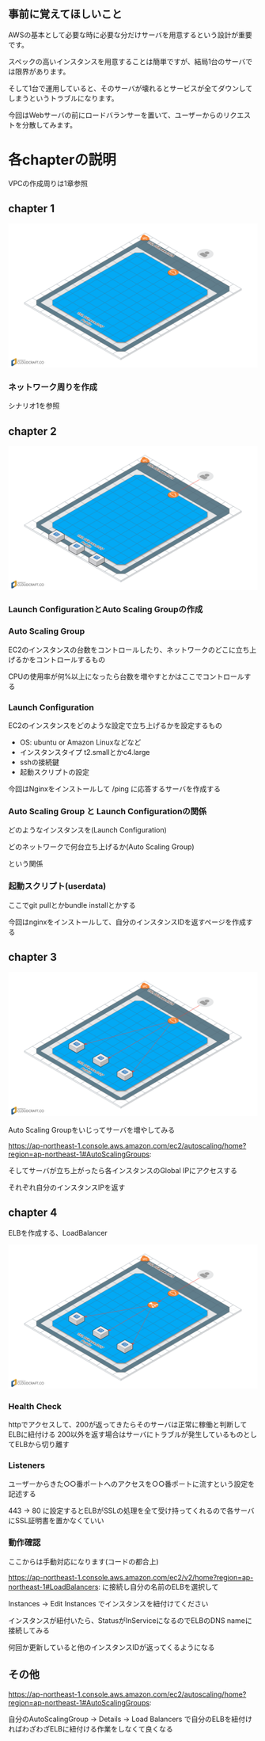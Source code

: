 ## 事前に覚えてほしいこと
AWSの基本として必要な時に必要な分だけサーバを用意するという設計が重要です。

スペックの高いインスタンスを用意することは簡単ですが、結局1台のサーバでは限界があります。

そして1台で運用していると、そのサーバが壊れるとサービスが全てダウンしてしまうというトラブルになります。

今回はWebサーバの前にロードバランサーを置いて、ユーザーからのリクエストを分散してみます。

# 各chapterの説明
VPCの作成周りは1章参照

## chapter 1
![構成図](https://github.com/a4t/aws_basic_study/blob/master/terraform/scenarios/scenario3/images/chapter1.png "構成図")

### ネットワーク周りを作成
シナリオ1を参照

## chapter 2
![構成図](https://github.com/a4t/aws_basic_study/blob/master/terraform/scenarios/scenario3/images/chapter2.png "構成図")

### Launch ConfigurationとAuto Scaling Groupの作成

### Auto Scaling Group
EC2のインスタンスの台数をコントロールしたり、ネットワークのどこに立ち上げるかをコントロールするもの

CPUの使用率が何%以上になったら台数を増やすとかはここでコントロールする

### Launch Configuration
EC2のインスタンスをどのような設定で立ち上げるかを設定するもの

- OS: ubuntu or Amazon Linuxなどなど
- インスタンスタイプ t2.smallとかc4.large
- sshの接続鍵
- 起動スクリプトの設定

今回はNginxをインストールして /ping に応答するサーバを作成する

### Auto Scaling Group と Launch Configurationの関係
どのようなインスタンスを(Launch Configuration)

どのネットワークで何台立ち上げるか(Auto Scaling Group)

という関係

### 起動スクリプト(userdata)
ここでgit pullとかbundle installとかする

今回はnginxをインストールして、自分のインスタンスIDを返すページを作成する

## chapter 3
![構成図](https://github.com/a4t/aws_basic_study/blob/master/terraform/scenarios/scenario3/images/chapter3.png "構成図")

Auto Scaling Groupをいじってサーバを増やしてみる

https://ap-northeast-1.console.aws.amazon.com/ec2/autoscaling/home?region=ap-northeast-1#AutoScalingGroups:

そしてサーバが立ち上がったら各インスタンスのGlobal IPにアクセスする

それぞれ自分のインスタンスIPを返す

## chapter 4
ELBを作成する、LoadBalancer

![構成図](https://github.com/a4t/aws_basic_study/blob/master/terraform/scenarios/scenario3/images/chapter4.png "構成図")

### Health Check
httpでアクセスして、200が返ってきたらそのサーバは正常に稼働と判断してELBに紐付ける
200以外を返す場合はサーバにトラブルが発生しているものとしてELBから切り離す

### Listeners
ユーザーからきた○○番ポートへのアクセスを○○番ポートに流すという設定を記述する

443 -> 80 に設定するとELBがSSLの処理を全て受け持ってくれるので各サーバにSSL証明書を置かなくていい

### 動作確認
ここからは手動対応になります(コードの都合上)

https://ap-northeast-1.console.aws.amazon.com/ec2/v2/home?region=ap-northeast-1#LoadBalancers: に接続し自分の名前のELBを選択して

Instances -> Edit Instances でインスタンスを紐付けてください

インスタンスが紐付いたら、StatusがInServiceになるのでELBのDNS nameに接続してみる

何回か更新していると他のインスタンスIDが返ってくるようになる

## その他
https://ap-northeast-1.console.aws.amazon.com/ec2/autoscaling/home?region=ap-northeast-1#AutoScalingGroups:

自分のAutoScalingGroup -> Details -> Load Balancers で自分のELBを紐付ければわざわざELBに紐付ける作業をしなくて良くなる

